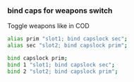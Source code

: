 ### bind caps for weapons switch
Toggle weapons like in COD

```bash
alias prim "slot1; bind capslock sec";
alias sec "slot2; bind capslock prim";

bind capslock prim;
bind 1 "slot1; bind capslock sec";
bind 2 "slot2; bind capslock prim";
```
